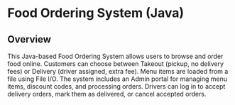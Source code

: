 # Food Ordering System (Java)

## Overview
This Java-based Food Ordering System allows users to browse and order food online. Customers can choose between Takeout (pickup, no delivery fees) or Delivery (driver assigned, extra fee). Menu items are loaded from a file using File I/O. The system includes an Admin portal for managing menu items, discount codes, and processing orders. Drivers can log in to accept delivery orders, mark them as delivered, or cancel accepted orders.
